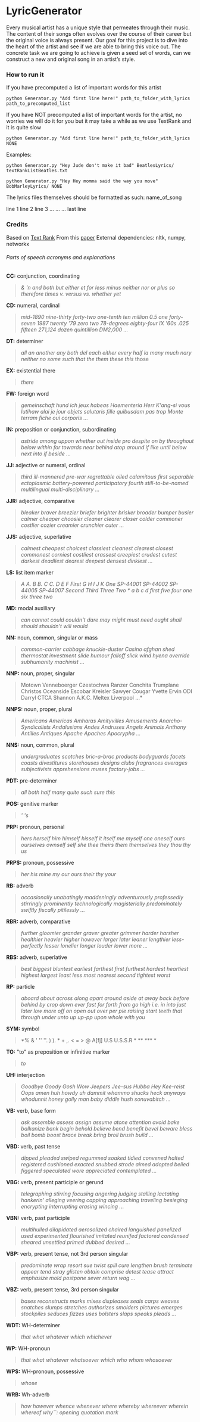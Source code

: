 # LyricGenerator

Every musical artist has a unique style that permeates through their music. The content of their songs often evolves over the course of their career but the original voice is always present. Our goal for this project is to dive into the heart of the artist and see if we are able to bring this voice out. The concrete task we are going to achieve is given a seed set of words, can we construct a new and original song in an artist’s style.

### How to run it

If you have precomputed a list of important words for this artist 
```
python Generator.py "Add first line here!" path_to_folder_with_lyrics path_to_precomputed_list
```

If you have NOT precomputed a list of important words for the artist, no worries we will do it for you but it may take a while as we use TextRank and it is quite slow
```
python Generator.py "Add first line here!" path_to_folder_with_lyrics NONE
```

Examples:
```
python Generator.py "Hey Jude don't make it bad" BeatlesLyrics/ textRankListBeatles.txt

python Generator.py "Hey Hey momma said the way you move" BobMarleyLyrics/ NONE
```

The lyrics files themselves should be formatted as such:
name_of_song

line 1
line 2
line 3
...
...
...
last line

### Credits

Based on [Text Rank](https://gist.github.com/voidfiles/1646117)
From this [paper](https://web.eecs.umich.edu/~mihalcea/papers/mihalcea.emnlp04.pdf)
External dependencies: nltk, numpy, networkx

###### Parts of speech acronyms and explanations

**CC:** conjunction, coordinating 
> *& 'n and both but either et for less minus neither nor or plus so therefore times v. versus vs. whether yet*

**CD:** numeral, cardinal
> *mid-1890 nine-thirty forty-two one-tenth ten million 0.5 one forty-seven 1987 twenty '79 zero two 78-degrees eighty-four IX '60s .025 fifteen 271,124 dozen quintillion DM2,000 ...*

**DT:** determiner
> *all an another any both del each either every half la many much nary neither no some such that the them these this* those

**EX:** existential there
> *there*

**FW:** foreign word
> *gemeinschaft hund ich jeux habeas Haementeria Herr K'ang-si vous lutihaw alai je jour objets salutaris fille quibusdam pas trop Monte terram fiche oui corporis ...*

**IN:** preposition or conjunction, subordinating
> *astride among uppon whether out inside pro despite on by throughout below within for towards near behind atop around if like until below next into if beside ...*

**JJ:** adjective or numeral, ordinal
> *third ill-mannered pre-war regrettable oiled calamitous first separable ectoplasmic battery-powered participatory fourth still-to-be-named multilingual multi-disciplinary ...*

**JJR:** adjective, comparative
> *bleaker braver breezier briefer brighter brisker broader bumper busier calmer cheaper choosier cleaner clearer closer colder commoner costlier cozier creamier crunchier cuter ...*

**JJS:** adjective, superlative
> *calmest cheapest choicest classiest cleanest clearest closest commonest corniest costliest crassest creepiest crudest cutest darkest deadliest dearest deepest densest dinkiest ...*

**LS:** list item marker
> *A A. B B. C C. D E F First G H I J K One SP-44001 SP-44002 SP-44005 SP-44007 Second Third Three Two * a b c d first five four one six three two* 

**MD:** modal auxiliary
> *can cannot could couldn't dare may might must need ought shall should shouldn't will would* 

**NN:** noun, common, singular or mass
> *common-carrier cabbage knuckle-duster Casino afghan shed thermostat investment slide humour falloff slick wind hyena override subhumanity machinist ...*

**NNP:** noun, proper, singular
> Motown Venneboerger Czestochwa Ranzer Conchita Trumplane Christos Oceanside Escobar Kreisler Sawyer Cougar Yvette Ervin ODI Darryl CTCA Shannon A.K.C. Meltex Liverpool ...*

**NNPS:** noun, proper, plural
> *Americans Americas Amharas Amityvilles Amusements Anarcho-Syndicalists Andalusians Andes Andruses Angels Animals Anthony Antilles Antiques Apache Apaches Apocrypha ...*

**NNS:** noun, common, plural
> *undergraduates scotches bric-a-brac products bodyguards facets coasts divestitures storehouses designs clubs fragrances averages subjectivists apprehensions muses factory-jobs ...*

**PDT:** pre-determiner
> *all both half many quite such sure this*

**POS:** genitive marker
> *' 's*

**PRP:** pronoun, personal
> *hers herself him himself hisself it itself me myself one oneself ours ourselves ownself self she thee theirs them themselves they thou thy us*

**PRP$:** pronoun, possessive
> *her his mine my our ours their thy your*

**RB:** adverb
> *occasionally unabatingly maddeningly adventurously professedly stirringly prominently technologically magisterially predominately swiftly fiscally pitilessly ...*

**RBR:** adverb, comparative
> *further gloomier grander graver greater grimmer harder harsher healthier heavier higher however larger later leaner lengthier less-perfectly lesser lonelier longer louder lower more ...*

**RBS:** adverb, superlative
> *best biggest bluntest earliest farthest first furthest hardest heartiest highest largest least less most nearest second tightest worst*

**RP:** particle
> *aboard about across along apart around aside at away back before behind by crop down ever fast for forth from go high i.e. in into just later low more off on open out over per pie raising start teeth that through under unto up up-pp upon whole with you*

**SYM:** symbol
> *% & ' '' ''. ) ). * + ,. < = > @ A[fj] U.S U.S.S.R * ** *** *

**TO:** "to" as preposition or infinitive marker
> *to*

**UH:** interjection
> *Goodbye Goody Gosh Wow Jeepers Jee-sus Hubba Hey Kee-reist Oops amen huh howdy uh dammit whammo shucks heck anyways whodunnit honey golly man baby diddle hush sonuvabitch ...*

**VB:** verb, base form
> *ask assemble assess assign assume atone attention avoid bake balkanize bank begin behold believe bend benefit bevel beware bless boil bomb boost brace break bring broil brush build ...*

**VBD:** verb, past tense
> *dipped pleaded swiped regummed soaked tidied convened halted registered cushioned exacted snubbed strode aimed adopted belied figgered speculated wore appreciated contemplated ...*

**VBG:** verb, present participle or gerund
> *telegraphing stirring focusing angering judging stalling lactating hankerin' alleging veering capping approaching traveling besieging encrypting interrupting erasing wincing ...*

**VBN:** verb, past participle
> *multihulled dilapidated aerosolized chaired languished panelized used experimented flourished imitated reunifed factored condensed sheared unsettled primed dubbed desired ...*

**VBP:** verb, present tense, not 3rd person singular
> *predominate wrap resort sue twist spill cure lengthen brush terminate appear tend stray glisten obtain comprise detest tease attract emphasize mold postpone sever return wag ...*

**VBZ:** verb, present tense, 3rd person singular
> *bases reconstructs marks mixes displeases seals carps weaves snatches slumps stretches authorizes smolders pictures emerges stockpiles seduces fizzes uses bolsters slaps speaks pleads ...*

**WDT:** WH-determiner
> *that what whatever which whichever*

**WP:** WH-pronoun
> *that what whatever whatsoever which who whom whosoever*

**WP$:** WH-pronoun, possessive
> *whose*

**WRB:** Wh-adverb
> *how however whence whenever where whereby whereever wherein whereof why``: opening quotation mark*

